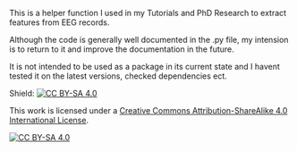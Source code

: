 This is a helper function I used in my Tutorials and PhD Research to extract features from EEG records.

Although the code is generally well documented in the .py file, my intension is to return to it and improve the documentation in the future.

It is not intended to be used as a package in its current state and I havent tested it on the latest versions, checked dependencies ect.

Shield: [![CC BY-SA 4.0][cc-by-sa-shield]][cc-by-sa]

This work is licensed under a
[Creative Commons Attribution-ShareAlike 4.0 International License][cc-by-sa].

[![CC BY-SA 4.0][cc-by-sa-image]][cc-by-sa]

[cc-by-sa]: http://creativecommons.org/licenses/by-sa/4.0/
[cc-by-sa-image]: https://licensebuttons.net/l/by-sa/4.0/88x31.png
[cc-by-sa-shield]: https://img.shields.io/badge/License-CC%20BY--SA%204.0-lightgrey.svg
